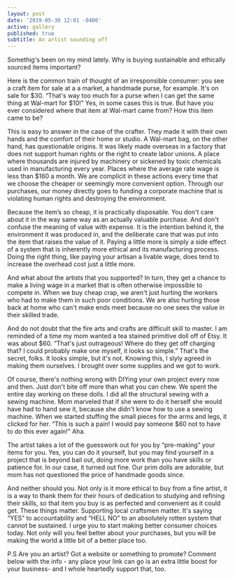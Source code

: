 ```yaml
---
layout: post
date: '2019-05-30 12:01 -0400'
active: gallery
published: true
subtitle: An artist sounding off
---
```

Somethig's been on my mind lately.
Why is buying sustainable and ethically sourced items important? 

Here is the common train of thought of an irresponsible consumer: you see a craft item for sale at a a market, a handmade purse, for example. It's on sale for $30. “That's way too much for a purse when I can get the same thing at Wal-mart for $10!” Yes, in some cases this is true. But have you ever considered where that item at Wal-mart came from? How this item came to be? 

This is easy to answer in the case of the crafter. They made it with their own hands and the comfort of their home or studio. A Wal-mart bag, on the other hand, has questionable origins. It was likely made overseas in a factory that does not support human rights or the right to create labor unions. A place where thousands are injured by machinery or sickened by toxic chemicals used in manufacturing every year. Places where the average rate wage is less than $160 a month.  We are complicit in these actions every time that we choose the cheaper or seemingly more convenient option. Through our purchases, our money directly goes to funding a corporate machine that is violating human rights and destroying the environment.

 Because the item’s so cheap, it is practically disposable. You don't care about it in the way same way as an actually valuable purchase. And don't confuse the meaning of value with expense. It is the intention behind it, the environment it was produced in,  and the deliberate care that was put into the item that raises the value of it. Paying a little more is simply a side effect of a system that is inherently more ethical and its manufacturing process. Doing the right thing, like paying your artisan a livable wage, does tend to increase the overhead cost just a little more. 

And what about the artists that you supported? In turn, they get a chance to make a living wage in a market that is often otherwise impossible to compete in. When we buy cheap crap, we aren't just hurting the workers who had to make them in such poor conditions. We are also hurting those back at home who can't make ends meet because no one sees the value in their skilled trade. 

And do not doubt that the fire arts and crafts are difficult skill to master. I am reminded of a time my mom wanted a tea stained primitive doll off of Etsy. It was about $60. “That's just outrageous! Where do they get off charging that? I could probably make one myself, it looks so simple.” That's the secret, folks. It looks simple, but it's not. Knowing this, I slyly agreed in making them ourselves. I brought over some supplies and we got to work. 

Of course, there's nothing wrong with DIYing your own project every now and then. Just don't bite off more than what you can chew. We spent the entire day working on these dolls. I did all the structural sewing with a sewing machine. Mom marveled that if she were to do it herself she would have had to hand sew it, because she didn't know how to use a sewing machine. When we started stuffing the small pieces for the arms and legs, it clicked for her. “This is such a pain! I would pay someone $60 not to have to do this ever again!” Aha. 

The artist takes a lot of the guesswork out for you by “pre-making” your items for you. Yes, you can do it yourself, but you may find yourself in a project that is beyond bail out, doing more work than you have skills or patience for. In our case, it turned out fine. Our prim dolls are adorable, but mom has not questioned the price of handmade goods since. 

And neither should you. Not only is it more ethical to buy from a fine artist, it is a way to thank them for their hours of dedication to studying and refining their skills, so that item you buy is as perfected and convenient as it could get. These things matter. Supporting local craftsmen matter. It's saying “YES” to accountability and “HELL NO” to an absolutely rotten system that cannot be sustained. I urge you to start making better consumer choices today. Not only will you feel better about your purchases, but you will be making the world a little bit of a better place too.


P.S Are you an artist? Got a website or something to promote? Comment below with the info - any place your link can go is an extra little boost for your business- and I whole heartedly support that, too.

